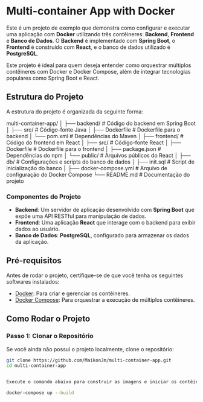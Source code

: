 # Multi-container App with Docker

Este é um projeto de exemplo que demonstra como configurar e executar uma aplicação com **Docker** utilizando três contêineres: **Backend**, **Frontend** e **Banco de Dados**. O **Backend** é implementado com **Spring Boot**, o **Frontend** é construído com **React**, e o banco de dados utilizado é **PostgreSQL**.

Este projeto é ideal para quem deseja entender como orquestrar múltiplos contêineres com Docker e Docker Compose, além de integrar tecnologias populares como Spring Boot e React.

## Estrutura do Projeto

A estrutura do projeto é organizada da seguinte forma:

multi-container-app/
│
├── backend/                # Código do backend em Spring Boot
│   ├── src/                # Código-fonte Java
│   ├── Dockerfile          # Dockerfile para o backend
│   └── pom.xml             # Dependências do Maven
│
├── frontend/               # Código do frontend em React
│   ├── src/                # Código-fonte React
│   ├── Dockerfile          # Dockerfile para o frontend
│   ├── package.json        # Dependências do npm
│   └── public/             # Arquivos públicos do React
│
├── db/                     # Configurações e scripts do banco de dados
│   ├── init.sql            # Script de inicialização do banco
│
├── docker-compose.yml      # Arquivo de configuração do Docker Compose
└── README.md               # Documentação do projeto



### Componentes do Projeto

- **Backend**: Um servidor de aplicação desenvolvido com **Spring Boot** que expõe uma API RESTful para manipulação de dados.
- **Frontend**: Uma aplicação **React** que interage com o backend para exibir dados ao usuário.
- **Banco de Dados**: **PostgreSQL**, configurado para armazenar os dados da aplicação.

## Pré-requisitos

Antes de rodar o projeto, certifique-se de que você tenha os seguintes softwares instalados:

- [Docker](https://www.docker.com/get-started): Para criar e gerenciar os contêineres.
- [Docker Compose](https://docs.docker.com/compose/install/): Para orquestrar a execução de múltiplos contêineres.

## Como Rodar o Projeto

### Passo 1: Clonar o Repositório

Se você ainda não possui o projeto localmente, clone o repositório:

```bash
git clone https://github.com/MaikonJm/multi-container-app.git
cd multi-container-app


Execute o comando abaixo para construir as imagens e iniciar os contêineres:

docker-compose up --build
